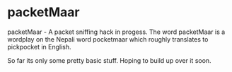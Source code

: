 packetMaar
==========
packetMaar - A packet sniffing hack in progess.
The word packetMaar is a wordplay on the Nepali word pocketmaar which roughly translates to  pickpocket in English.

So far its only some pretty basic stuff. Hoping to build up over it soon.

